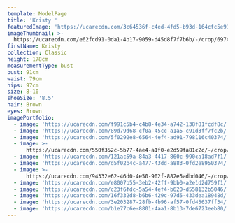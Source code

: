 ```yaml
---
template: ModelPage
title: 'Kristy '
featuredImage: 'https://ucarecdn.com/3c64536f-c4ed-4fd5-b93d-164cfc5e9165/'
imageThumbnail: >-
  https://ucarecdn.com/e62fcd91-0da1-4b17-9059-d45d8f7f7b6b/-/crop/697x985/491,399/-/preview/
firstName: Kristy
collection: Classic
height: 178cm
measurementType: bust
bust: 91cm
waist: 79cm
hips: 97cm
size: 8-10
shoeSize: '8.5'
hair: Brown
eyes: Brown
imagePortfolio:
  - image: 'https://ucarecdn.com/f991c5b4-c4b8-4e34-a742-138f81fcdf8c/'
  - image: 'https://ucarecdn.com/89d79d68-cf0a-45cc-a1a5-c91d3ff7fc2b/'
  - image: 'https://ucarecdn.com/5f0292e8-6564-4ef4-ad91-798116c40374/'
  - image: >-
      https://ucarecdn.com/550f352c-5b77-4ae4-a1f0-e2d59fa81c2c/-/crop/369x531/0,0/-/preview/
  - image: 'https://ucarecdn.com/121ac59a-84a3-4417-860c-990ca18ad7f1/'
  - image: 'https://ucarecdn.com/d5f02b4c-a477-43dd-a883-0fd2e8950374/'
  - image: >-
      https://ucarecdn.com/94332e62-46d0-4e50-902f-882e5adbd046/-/crop/378x468/0,0/-/preview/
  - image: 'https://ucarecdn.com/e8007b55-3eb2-42ff-9bb0-a2e1d2d759f1/'
  - image: 'https://ucarecdn.com/c23f6fdc-5a54-4ef4-b620-d558132b5046/'
  - image: 'https://ucarecdn.com/16f332d8-b6b6-429c-97d5-433dea18948d/'
  - image: 'https://ucarecdn.com/3e203287-28fb-4b96-af57-0fd45637ff34/'
  - image: 'https://ucarecdn.com/b1e77c6e-8801-4aa1-8b13-7de6723eeb80/'
---
```


